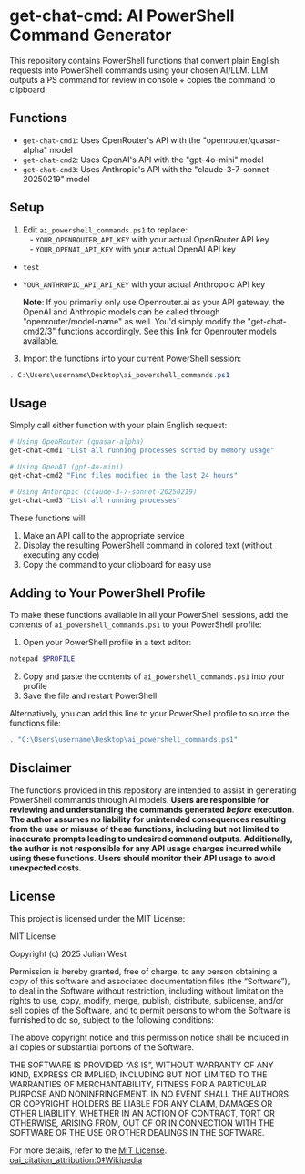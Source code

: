 # get-chat-cmd: AI PowerShell Command Generator

This repository contains PowerShell functions that convert plain English requests into PowerShell commands using your chosen AI/LLM.  LLM outputs a PS command for review in console + copies the command to clipboard.

## Functions

- `get-chat-cmd1`: Uses OpenRouter's API with the "openrouter/quasar-alpha" model
- `get-chat-cmd2`: Uses OpenAI's API with the "gpt-4o-mini" model
- `get-chat-cmd3`: Uses Anthropic's API with the "claude-3-7-sonnet-20250219" model

## Setup

1. Edit `ai_powershell_commands.ps1` to replace:  
   - `YOUR_OPENROUTER_API_KEY` with your actual OpenRouter API key  
   - `YOUR_OPENAI_API_KEY` with your actual OpenAI API key
   
- `test`
- `YOUR_ANTHROPIC_API_API_KEY` with your actual Anthropoic API key

   **Note**:   If you primarily only use Openrouter.ai as your API gateway, the OpenAI and Anthropic
               models can be called through "openrouter/model-name" as well.  You'd simply modify the
               "get-chat-cmd2/3" functions accordingly.
               See [this link](https://openrouter.ai/models) for Openrouter models available.  

3. Import the functions into your current PowerShell session:

```powershell
. C:\Users\username\Desktop\ai_powershell_commands.ps1
```

## Usage

Simply call either function with your plain English request:

```powershell
# Using OpenRouter (quasar-alpha)
get-chat-cmd1 "List all running processes sorted by memory usage"

# Using OpenAI (gpt-4o-mini)
get-chat-cmd2 "Find files modified in the last 24 hours"

# Using Anthropic (claude-3-7-sonnet-20250219)
get-chat-cmd3 "List all running processes"
```

These functions will:
1. Make an API call to the appropriate service
2. Display the resulting PowerShell command in colored text (without executing any code)
3. Copy the command to your clipboard for easy use

## Adding to Your PowerShell Profile

To make these functions available in all your PowerShell sessions, add the contents of `ai_powershell_commands.ps1` to your PowerShell profile:

1. Open your PowerShell profile in a text editor:

```powershell
notepad $PROFILE
```

2. Copy and paste the contents of `ai_powershell_commands.ps1` into your profile
3. Save the file and restart PowerShell 

Alternatively, you can add this line to your PowerShell profile to source the functions file:

```powershell
. "C:\Users\username\Desktop\ai_powershell_commands.ps1"
```

## Disclaimer

The functions provided in this repository are intended to assist in generating PowerShell commands through AI models. **Users are responsible for reviewing and understanding the commands generated *before* execution**. **The author assumes no liability for unintended consequences resulting from the use or misuse of these functions, including but not limited to inaccurate prompts leading to undesired command outputs**. **Additionally, the author is not responsible for any API usage charges incurred while using these functions**. **Users should monitor their API usage to avoid unexpected costs**.  

## License

This project is licensed under the MIT License: 

MIT License

Copyright (c) 2025 Julian West

Permission is hereby granted, free of charge, to any person obtaining a copy
of this software and associated documentation files (the “Software”), to deal
in the Software without restriction, including without limitation the rights
to use, copy, modify, merge, publish, distribute, sublicense, and/or sell
copies of the Software, and to permit persons to whom the Software is
furnished to do so, subject to the following conditions:

The above copyright notice and this permission notice shall be included in all
copies or substantial portions of the Software.

THE SOFTWARE IS PROVIDED “AS IS”, WITHOUT WARRANTY OF ANY KIND, EXPRESS OR
IMPLIED, INCLUDING BUT NOT LIMITED TO THE WARRANTIES OF MERCHANTABILITY,
FITNESS FOR A PARTICULAR PURPOSE AND NONINFRINGEMENT. IN NO EVENT SHALL THE
AUTHORS OR COPYRIGHT HOLDERS BE LIABLE FOR ANY CLAIM, DAMAGES OR OTHER
LIABILITY, WHETHER IN AN ACTION OF CONTRACT, TORT OR OTHERWISE, ARISING FROM,
OUT OF OR IN CONNECTION WITH THE SOFTWARE OR THE USE OR OTHER DEALINGS IN THE
SOFTWARE.  

For more details, refer to the [MIT License](https://opensource.org/licenses/MIT). [oai_citation_attribution:0‡Wikipedia](https://en.wikipedia.org/wiki/MIT_License?utm_source=chatgpt.com)
